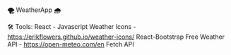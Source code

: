  **🌪** WeatherApp **🌧**

🛠 Tools:
    React - Javascript
    Weather Icons - https://erikflowers.github.io/weather-icons/
    React-Bootstrap
    Free Weather API - https://open-meteo.com/en
    Fetch API
    
